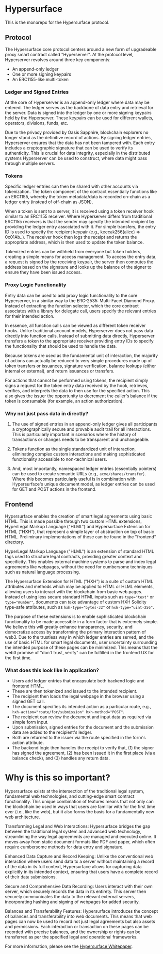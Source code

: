 # Hypersurface

This is the monorepo for the Hypersurface protocol.

## Protocol

The Hypersurface core protocol centers around a new form of upgradeable proxy smart contract called "Hyperserver". At the protocol level, Hyperserver revolves around three key components:

- An append-only ledger
- One or more signing keypairs
- An ERC1155-like multi-token

### Ledger and Signed Entries

At the core of Hyperserver is an append-only ledger where data may be entered. The ledger serves as the backbone of data entry and retrieval for the server. Data is signed into the ledger by one or more signing keypairs held by the Hyperserver. These keypairs can be used for different wallets, operators, divisions, funds, etc.

Due to the privacy provided by Oasis Sapphire, blockchain explorers no longer stand as the definitive record of actions. By signing ledger entries, Hyperserver ensures that the data has not been tampered with. Each entry includes a cryptographic signature that can be used to verify its authenticity. This is crucial for data integrity, especially in the distributed systems Hyperserver can be used to construct, where data might pass through multiple servers.

### Tokens

Specific ledger entries can then be shared with other accounts via tokenization. The token component of the contract essentially functions like an ERC1155, whereby the token metadata/data is recorded on-chain as a ledger entry (instead of off-chain as JSON).

When a token is sent to a server, it is received using a token receiver hook similar to an ERC1155 receiver. Where Hyperserver differs from traditional ERC1155 receivers is that the sender may specify the intended recipient by providing the ledger entry associated with it. For simple transfers, the entry ID is used to specify the recipient keypair (e.g., keccak256(alice) => 0x01Ab..). The receiver hook then logs the receipt and returns the appropriate address, which is then used to update the token balance.

Tokenized entries can be withheld from everyone but token holders, creating a simple means for access management. To access the entry data, a request is signed by the receiving keypair, the server then computes the address based on the signature and looks up the balance of the signer to ensure they have been issued access. 

### Proxy Logic Functionality

Entry data can be used to add proxy logic functionality to the core Hyperserver, in a similar way to the ERC-2535: Multi-Facet Diamond Proxy. Instead of extracting the function selector, which the core contract associates with a library for delegate call, users specify the relevant entries for their intended action. 

In essence, all function calls can be viewed as different token receiver hooks. Unlike traditional account models, Hyperserver does not pass data directly into function calls. Instead of submitting data directly, Hyperserver transfers a token to the appropriate receiver providing entry IDs to specify the functionality that should be used to handle the data. 

Because tokens are used as the fundamental unit of interaction, the majority of actions can actually be reduced to very simple procedures made up of token transfers or issuances, signature verification, balance lookups (either internal or external), and return issuances or transfers.  

For actions that cannot be performed using tokens, the recipient simply signs a request for the token entry data received by the hook, retrieves, verifies, and interprets the data to then use for the specified action. This also gives the issuer the opportunity to decrement the caller's balance if the token is consumable (for example, an action authorization). 

### Why not just pass data in directly?

1. The use of signed entries in an append-only ledger gives all participants a cryptographically secure and provable audit trail for all interactions. This is particularly important in scenarios where the history of transactions or changes needs to be transparent and unchangeable.

2. Tokens function as the single standardized unit of interaction, eliminating complex custom interactions and making sophisticated functionality accessible to non-technical users.

3. And, most importantly, namespaced ledger entries (essentially pointers) can be used to create semantic URLs (e.g., `acme/shares/transfer`). Where this becomes particularly useful is in combination with Hypersurface's unique document model, as ledger entries can be used for GET and POST actions in the frontend.

## Frontend

Hypersurface enables the creation of smart legal agreements using basic HTML. This is made possible through two custom HTML extensions, HyperLegal Markup Language ("HLML") and Hypersurface Extension for HTML ("HXH"), that represent a simple layer of abstraction on top of basic HTML. Preliminary implementations of these can be found in the "frontend" directory.

HyperLegal Markup Language ("HLML") is an extension of standard HTML tags used to structure legal contracts, providing greater context and specificity. This enables external machine systems to parse and index legal agreements like webpages, without the need for cumbersome techniques such as natural language processing.

The Hypersurface Extension for HTML ("HXH") is a suite of custom HTML attributes and methods which may be applied to HTML or HLML elements, allowing users to interact with the blockchain from basic web pages. Instead of using less secure standard HTML inputs such as `type="text"` or `type="number"`, documents can take advantage of custom HXH Solidity type-safe attributes, such as `hxh-type="bytes-32"` or `hxh-type="uint-256"`.

The purpose of these extensions is to enable sophisticated blockchain functionality to be made accessible in a form factor that is extremely simple. We believe this will greatly enhance transparency, security, and democratize access by transforming the primary interaction pattern of web3. Due to the trustless way in which ledger entries are served, and the use of basic HTML for smart legal documents, user uncertainty surrounding the intended purpose of these pages can be minimized. This means that the web3 promise of "don't trust, verify" can be fulfilled in the frontend UX for the first time. 

### What does this look like in application?

- Users add ledger entries that encapsulate both backend logic and frontend HTML. 
- These are then tokenized and issued to the intended recipient.
- The recipient then loads the legal webpage in the browser using a signed GET call. 
- The document specifies its intended action as a particular route, e.g., `hxh-action="route/for/submission" hxh-method="POST"`. 
- The recipient can review the document and input data as required via simple form input. 
- Upon submission, signed entries for the document and the submission data are added to the recipient's ledger. 
- Both are returned to the issuer via the route specified in the form's action attribute.
- The backend logic then handles the receipt to verify that, (1) the signer has signed the agreement, (2) has been issued it in the first place (via a balance check), and (3) handles any return data.

# Why is this so important?

Hypersurface exists at the intersection of the traditional legal system, fundamental web technologies, and cutting-edge smart contract functionality. This unique combination of features means that not only can the blockchain be used in ways that users are familiar with for the first time ever (i.e., like the web), but it also forms the basis for a fundamentally new web architecture.

Transforming Legal and Web Interactions: Hypersurface bridges the gap between the traditional legal system and advanced web technology, streamlining the way legal agreements are managed and executed online. It moves away from static document formats like PDF and paper, which often require cumbersome methods for data entry and signature.

Enhanced Data Capture and Record Keeping: Unlike the conventional web interaction where users send data to a server without maintaining a record of the data in its full context, Hypersurface allows for capturing data explicitly in its intended context, ensuring that users have a complete record of their data submissions.

Secure and Comprehensive Data Recording: Users interact with their own server, which securely records the data in its entirety. This server then securely communicates the data to the relevant external servers, incorporating hashing and signing of webpages for added security.

Balances and Transferability Features: Hypersurface introduces the concept of balances and transferability into web documents. This means that web pages can now be used to record not just legal agreements but also assets and permissions. Each interaction or transaction on these pages can be recorded with precise balances, and the ownership or rights can be transferred as per the specified legal and operational frameworks.

For more information, please see the [Hypersurface Whitepaper](https://github.com/hypersurface-protocol/whitepaper).
